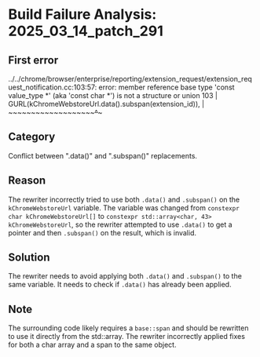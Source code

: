 # Build Failure Analysis: 2025_03_14_patch_291

## First error

../../chrome/browser/enterprise/reporting/extension_request/extension_request_notification.cc:103:57: error: member reference base type 'const value_type *' (aka 'const char *') is not a structure or union
  103 |                           GURL(kChromeWebstoreUrl.data().subspan(extension_id)),
      |                                ~~~~~~~~~~~~~~~~~~~~~~~~~^~~~~~~~

## Category
Conflict between ".data()" and ".subspan()" replacements.

## Reason
The rewriter incorrectly tried to use both `.data()` and `.subspan()` on the `kChromeWebstoreUrl` variable. The variable was changed from `constexpr char kChromeWebstoreUrl[]` to `constexpr std::array<char, 43> kChromeWebstoreUrl`, so the rewriter attempted to use `.data()` to get a pointer and then `.subspan()` on the result, which is invalid.

## Solution
The rewriter needs to avoid applying both `.data()` and `.subspan()` to the same variable. It needs to check if `.data()` has already been applied.

## Note
The surrounding code likely requires a `base::span` and should be rewritten to use it directly from the std::array. The rewriter incorrectly applied fixes for both a char array and a span to the same object.